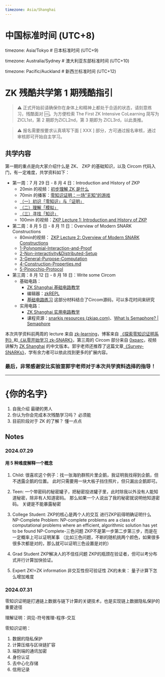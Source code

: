 ```yaml
---
timezone: Asia/Shanghai
---
```


 # 中国标准时间 (UTC+8)

timezone: Asia/Tokyo # 日本标准时间 (UTC+9)

timezone: Australia/Sydney # 澳大利亚东部标准时间 (UTC+10)

timezone: Pacific/Auckland # 新西兰标准时间 (UTC+12)

# ZK 残酷共学第 1 期残酷指引

> ⚠️ 正式开始前请确保你在身体上和精神上都处于合适的状态，请刻意练习，残酷面对 🆒。为方便检索 The First ZK Intensive CoLearning 简写为 ZICL1st，第 2 期即为ZICL2nd，第 3 期即为 ZICL3rd，以此类推。

> ⚠️ 报名需要按要求认真填写下面 [ XXX ] 部分，方可通过报名审核，通过审核即可开始自主学习。

## 共学内容

第一期的重点是向大家介绍什么是 ZK、 ZKP 的基础知识，以及 Circom 代码入门，有一定难度，共学资料如下：

- 第一周：7 月 29 日 - 8 月 4 日：Introduction and History of ZKP
    - 20min 的视频：[初步理解 ZK 是什么](https://www.youtube.com/watch?v=fOGdb1CTu5c)
    - 70min 的播客：[零知识证明：一场”无知“的游戏](https://www.xiaoyuzhoufm.com/episode/6672a76bb6a8412729e0b103)
    - [（一）初识「零知识」与「证明」](https://learn.z2o-k7e.world/zkp-intro/1/zkp-back.html)
    - [（二）理解「模拟」](https://learn.z2o-k7e.world/zkp-intro/2/zkp-simu.html)
    - [（三）寻找「知识」](https://learn.z2o-k7e.world/zkp-intro/3/zkp-pok.html)
    - 100min 的视频：[ZKP Lecture 1: Introduction and History of ZKP](https://www.youtube.com/watch?v=uchjTIlPzFo)
- 第二周：8 月 5 日 - 8 月 11 日：Overview of Modern SNARK Constructions
    - 80min的视频： [ZKP Lecture 2: Overview of Modern SNARK Constructions](https://www.youtube.com/watch?v=bGEXYpt3sj0)
    - [1-Polynomial-Interaction-and-Proof](https://learn.z2o-k7e.world/zk-snarks/1-Polynomial-Interaction-and-Proof.html)
    - [2-Non-interactivity&Distributed-Setup](https://learn.z2o-k7e.world/zk-snarks/2-Non-interactivity&Distributed-Setup.html)
    - [3-General-Purpose-Computation](https://learn.z2o-k7e.world/zk-snarks/3-General-Purpose-Computation.html)
    - [4-Construction-Properties.md](https://learn.z2o-k7e.world/zk-snarks/4-Construction-Properties.html)
    - [5-Pinocchio-Protocol](https://learn.z2o-k7e.world/zk-snarks/5-Pinocchio-Protocol.html)
- 第三周：8 月 12 日 - 8 月 18 日：Write some Circom
    - 基础电路：
        - [ZK Shanghai 基础电路教学](https://www.youtube.com/watch?v=CTJ1JkYLiyw&ab_channel=SutuLabs)
        - 编辑器：[zkREPL](https://zkrepl.dev/)
        - [基础电路练习](https://github.com/wenjin1997/zkshanghai-workshop/blob/main/lecture2-homework.md) 这部分材料结合了Circom源码，可以多花时间来研究
    - 实用电路：
        - [ZK Shanghai 实用电路教学](https://www.youtube.com/watch?v=smJz5RdY0Nc)
        - 课程资源：[snarkjs resources (zkiap.com)](https://zkiap.com/snarkjs)、[What Is Semaphore? | Semaphore](https://docs.semaphore.pse.dev/)

本次共学资料前两周的 lecture 来自 [zk-learning](https://zk-learning.org/)，博客来自 [《探索零知识证明系列》](https://learn.z2o-k7e.world/zkp-intro/toc.html)和[《从零开始学习 zk-SNARK》](https://learn.z2o-k7e.world/zk-snarks/toc.html)，第三周的 Circom 部分来自 [0xparc](https://zkiap.com/)，视频讲解为 [ZK Shanghai](https://zkshanghai.xyz/) 的中文版本。郭宇老师还推荐了这篇文章[《Survey-SNARKs》](https://www.di.ens.fr/~nitulesc/files/Survey-SNARKs.pdf)，学有余力者可以依此找到更多的扩展内容。

### **最后，非常感谢安比实验室郭宇老师对于本次共学资料选择的指导！**

---

# {你的名字}
1. 自我介绍
最硬的男人
2. 你认为你会完成本次残酷学习吗？
必须能
3. 目前阶段对于 ZK 的了解？
懂一点点  

## Notes

<!-- Content_START -->

### 2024.07.29
#### 用 5 种难度解释一个概念

1. Child:
很喜欢这个例子：找一张海豹群照片里企鹅，我证明我找得到企鹅，但不透露企鹅的位置。
此时只需要用一块大板子挡住照片，但只漏出企鹅即可。

2. Teen:
一个带密码的秘密罐子，把秘密投进罐子里，此时除我以外没有人能知道秘密，除非有人知道密码。
那么如果一个人说出了我的秘密就说明他知道密码。 
关键是不能暴露秘密

3. College Student:
ZKP的核心是两个人的交互
进行ZKP前得明确证明什么
NP-Complete Problem: NP-complete problems are a class of computational problems where an efficient, algorithmic solution has yet to be found
NP-Complete-三色问题
ZKP不是第一步第二步第三步，而是在一定概率上可以证明某事
（比如三色问题，不断的随机挑两个颜色，如果很多很多次都是对的，那么就可以证明三色设置是对的）

4. Grad Student 
ZKP解决人的不信任问题
ZKP的瓶颈在验证者，但可以考分布式并行计算加快验证。

5. Expert
ZK!=ZK information
非交互性但可验证性
ZK的未来：
量子计算下怎么增加难度

### 2024.07.31
零知识证明是打通链上数据与链下计算的关键技术，也是实现链上数据隐私保护的重要途径

理解证明：洞见-符号推理-程序-交互

零知识证明：
1. 数据的隐私保护
2. 计算压缩与区块链扩容
3. 端到端的通讯加密
4. 身份认证
5. 去中心化存储
6. 信用记录


<!-- Content_END -->
